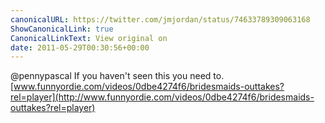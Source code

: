 ```yaml
---
canonicalURL: https://twitter.com/jmjordan/status/74633789309063168
ShowCanonicalLink: true
CanonicalLinkText: View original on
date: 2011-05-29T00:30:56+00:00
---
```

@pennypascal If you haven't seen this you need to. [www.funnyordie.com/videos/0dbe4274f6/bridesmaids-outtakes?rel=player](http://www.funnyordie.com/videos/0dbe4274f6/bridesmaids-outtakes?rel=player)